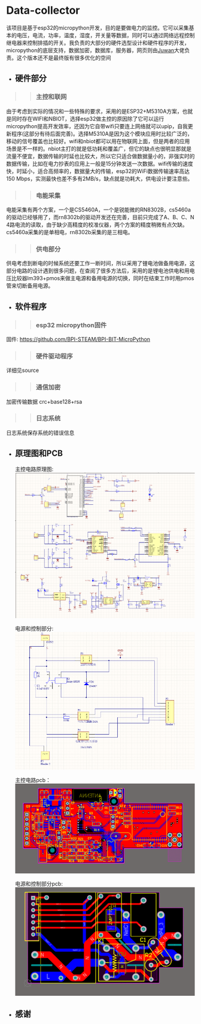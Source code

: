 # Data-collector

该项目是基于esp32的micropython开发，目的是要做电力的监控。它可以采集基本的电压，电流，功率，温度，湿度，开关量等数据，同时可以通过网络远程控制继电器来控制排插的开关。我负责的大部分的硬件选型设计和硬件程序的开发，micropython的底层支持，数据加密，数据库，服务器，网页则由[Juwan](https://github.com/junhuanchen)大佬负
责。这个版本还不是最终版有很多优化的空间

* ## 硬件部分  

>>### 主控和联网

由于考虑到实际的情况和一些特殊的要求，采用的是ESP32+M5310A方案，也就是同时存在WIFI和NBIOT，选择esp32做主控的原因除了它可以运行micropython提高开发效率，还因为它自带wifi只要连上网络就可以upip，自我更新程序(这部分有待后面完善)。选择M5310A是因为这个模块应用时比较广泛的，移动的信号覆盖也比较好。wifi和nbiot都可以用在物联网上面，但是两者的应用场景是不一样的。nbiot主打的就是低功耗和覆盖广，但它的缺点也很明显那就是流量不便宜，数据传输的时延也比较大，所以它只适合做数据量小的，非强实时的数据传输，比如在电力抄表的应用上一般是15分钟发送一次数据。wifi传输的速度快，时延小，适合高频率的，数据量大的传输，esp32的WiFi数据传输速率高达150 Mbps，实测最快也差不多有2MB/s，缺点就是功耗大，供电设计要注意些。

>>### 电能采集

电能采集有两个方案，一个是CS5460A，一个是锐能微的RN8302B，cs5460a的驱动已经够用了，而rn8302b的驱动开发还在完善，目前只完成了A、B、C、N 4路电流的读取，由于缺少高精度的校准仪器，两个方案的精度稍微有点欠缺。cs5460a采集的是单相电，rn8302b采集的是三相电。

>>### 供电部分

供电考虑到断电的时候系统还要工作一断时间，所以采用了锂电池做备用电源，这部分电路的设计遇到很多问题，在查阅了很多方法后，采用的是锂电池供电和用电压比较器lm393+pmos来做主电源和备用电源的切换，同时在结束工作时用pmos管来切断备用电源。

* ## 软件程序

>> ### esp32 micropython固件

固件: <https://github.com/BPI-STEAM/BPI-BIT-MicroPython>

>>### 硬件驱动程序

   详细见source

>>### 通信加密

   加密传输数据 crc+base128+rsa

>>### 日志系统

   日志系统保存系统的错误信息

* ## 原理图和PCB  

   主控电路原理图:
   ![pcb1](picture/pcb1.jpg)

   电源和控制部分:
   ![pcb2](picture/pcb2.jpg)

   主控电路pcb：
   ![pcb3](picture/pcb3.jpg)

   电源和控制部分pcb:
   ![pcb4](picture/pcb4.jpg)

* ## 感谢
